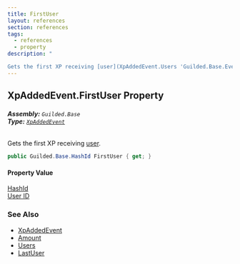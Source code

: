 ```yaml
---
title: FirstUser
layout: references
section: references
tags:
  - references
  - property
description: "

Gets the first XP receiving [user](XpAddedEvent.Users 'Guilded.Base.Events.XpAddedEvent.Users')."
---
```


## XpAddedEvent.FirstUser Property
###### **Assembly:** `Guilded.Base`<br/>**Type:** [`XpAddedEvent`](XpAddedEvent 'Guilded.Base.Events.XpAddedEvent')

Gets the first XP receiving [user](XpAddedEvent.Users 'Guilded.Base.Events.XpAddedEvent.Users').

```csharp
public Guilded.Base.HashId FirstUser { get; }
```

#### Property Value
[HashId](HashId 'Guilded.Base.HashId')  
[User ID](UserSummary.Id 'Guilded.Base.Users.UserSummary.Id')

### See Also
- [XpAddedEvent](XpAddedEvent 'Guilded.Base.Events.XpAddedEvent')
- [Amount](XpAddedEvent.Amount 'Guilded.Base.Events.XpAddedEvent.Amount')
- [Users](XpAddedEvent.Users 'Guilded.Base.Events.XpAddedEvent.Users')
- [LastUser](XpAddedEvent.LastUser 'Guilded.Base.Events.XpAddedEvent.LastUser')